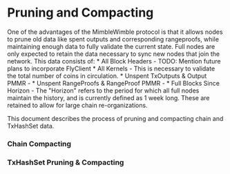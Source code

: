 # Pruning and Compacting

One of the advantages of the MimbleWimble protocol is that it allows nodes to prune old data like spent outputs and corresponding rangeproofs, while maintaining enough data to fully validate the current state.
Full nodes are only expected to retain the data necessary to sync new nodes that join the network. This data consists of:
	* All Block Headers - TODO: Mention future plans to incorporate FlyClient
	* All Kernels - This is necessary to validate the total number of coins in circulation.
	* Unspent TxOutputs & Output PMMR - 
	* Unspent RangeProofs & RangeProof PMMR - 
	* Full Blocks Since Horizon - The "Horizon" refers to the period for which all full nodes maintain the history, and is currently defined as 1 week long. These are retained to allow for large chain re-organizations.

This document describes the process of pruning and compacting chain and TxHashSet data.

### Chain Compacting

### TxHashSet Pruning & Compacting